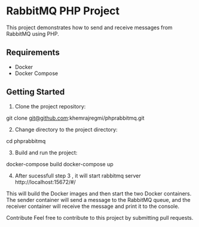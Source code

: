 # RabbitMQ PHP Project

This project demonstrates how to send and receive messages from RabbitMQ using PHP.

## Requirements

* Docker
* Docker Compose

## Getting Started

1. Clone the project repository:

git clone git@github.com:khemrajregmi/phprabbitmq.git


2. Change directory to the project directory:

cd phprabbitmq


3. Build and run the project:

docker-compose build
docker-compose up

4. After sucessfull step 3 , it will start rabbitmq server
http://localhost:15672/#/



This will build the Docker images and then start the two Docker containers. The sender container will send a message to the RabbitMQ queue, and the receiver container will receive the message and print it to the console.

Contribute
Feel free to contribute to this project by submitting pull requests.

